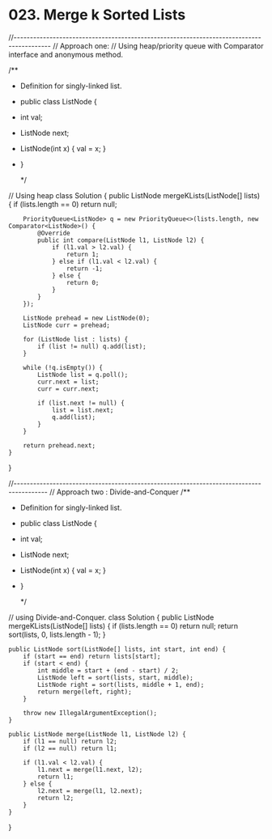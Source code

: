# 023. Merge k Sorted Lists

//----------------------------------------------------------------------------------------- // Approach one: // Using heap/priority queue with Comparator interface and anonymous method.

/\*\*

* Definition for singly-linked list.
* public class ListNode {
* int val;
* ListNode next;
* ListNode\(int x\) { val = x; }
* }

  \*/

// Using heap class Solution { public ListNode mergeKLists\(ListNode\[\] lists\) { if \(lists.length == 0\) return null;

```text
    PriorityQueue<ListNode> q = new PriorityQueue<>(lists.length, new Comparator<ListNode>() {
        @Override
        public int compare(ListNode l1, ListNode l2) {
            if (l1.val > l2.val) {
                return 1;
            } else if (l1.val < l2.val) {
                return -1;
            } else {
                return 0;
            }
        }
    });

    ListNode prehead = new ListNode(0);
    ListNode curr = prehead;

    for (ListNode list : lists) {
        if (list != null) q.add(list);
    }

    while (!q.isEmpty()) {
        ListNode list = q.poll();
        curr.next = list;
        curr = curr.next;

        if (list.next != null) {
            list = list.next;
            q.add(list);
        }
    }

    return prehead.next;
}
```

}

//---------------------------------------------------------------------------------------- // Approach two : Divide-and-Conquer /\*\*

* Definition for singly-linked list.
* public class ListNode {
* int val;
* ListNode next;
* ListNode\(int x\) { val = x; }
* }

  \*/

// using Divide-and-Conquer. class Solution { public ListNode mergeKLists\(ListNode\[\] lists\) { if \(lists.length == 0\) return null; return sort\(lists, 0, lists.length - 1\); }

```text
public ListNode sort(ListNode[] lists, int start, int end) {
    if (start == end) return lists[start];
    if (start < end) {
        int middle = start + (end - start) / 2;
        ListNode left = sort(lists, start, middle);
        ListNode right = sort(lists, middle + 1, end);
        return merge(left, right);
    }

    throw new IllegalArgumentException();
}

public ListNode merge(ListNode l1, ListNode l2) {
    if (l1 == null) return l2;
    if (l2 == null) return l1;

    if (l1.val < l2.val) {
        l1.next = merge(l1.next, l2);
        return l1;
    } else {
        l2.next = merge(l1, l2.next);
        return l2;
    }
}
```

}

